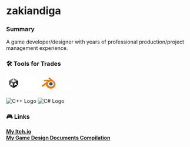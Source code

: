 # zakiandiga
 
### Summary
A game developer/designer with years of professional production/project management experience.

### :hammer_and_wrench: Tools for Trades
<div>
  <img src="Icons/U_ProfileIcon_Positive_500x500.png" title="Unity" alt="Unity" width="40" height="40"/>&nbsp;
  <img src="Icons/UE_Logo_icon-only_white.png" title="Unreal" alt="Unreal" width="40" height="40"/>&nbsp; 
  <img src="Icons/blender_icon_64x64.png" title="Blender" alt="Blender" width="40" height="40"/>&nbsp;
  <img src="Icons/FMOD Logo White - Black Background.png" title="FMOD" valign="center" alt="FMOD" width="40"/>&nbsp; 

</div><br>

<div>
 <img src="https://raw.githubusercontent.com/isocpp/logos/master/cpp_logo.png" title="C++ Logo"alt="C++ Logo" width="40"/>
 <img src="https://learn.microsoft.com/en-us/windows/images/csharp-logo.png" title="C# Logo" alt="C# Logo" width="40" height="40"/>&nbsp;
</div>

### :video_game: Links

[**My Itch.io**](https://static.itch.io/images/logo-white-new.svg) <br>
[**My Game Design Documents Compilation**](https://app.milanote.com/1Nl8651I9p2Uda?p=VXErRkFthAc) <br>
